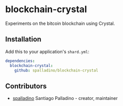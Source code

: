 # blockchain-crystal

Experiments on the bitcoin blockchain using Crystal.

## Installation

Add this to your application's `shard.yml`:

```yaml
dependencies:
  blockchain-crystal:
    github: spalladino/blockchain-crystal
```

## Contributors

- [spalladino](https://github.com/spalladino) Santiago Palladino - creator, maintainer
